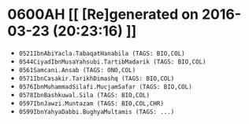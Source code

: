 # 0600AH [[ [Re]generated on 2016-03-23 (20:23:16) ]]

* `0521IbnAbiYacla.TabaqatHanabila (TAGS: BIO,COL)`
* `0544CiyadIbnMusaYahsubi.TartibMadarik (TAGS: BIO,COL)`
* `0561Samcani.Ansab (TAGS: ONO,COL)`
* `0571IbnCasakir.TarikhDimashq (TAGS: BIO,COL)`
* `0576IbnMuhammadSilafi.MucjamSafar (TAGS: BIO,COL)`
* `0578IbnBashkuwal.Sila (TAGS: BIO,COL)`
* `0597IbnJawzi.Muntazam (TAGS: BIO,COL,CHR)`
* `0599IbnYahyaDabbi.BughyaMultamis (TAGS: ...)`
